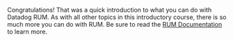 Congratulations! That was a quick introduction to what you can do with Datadog RUM. As with all other topics in this introductory course, there is so much more you can do with RUM. Be sure to read the [RUM Documentation](https://docs.datadoghq.com/real_user_monitoring/) to learn more.

